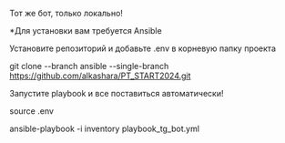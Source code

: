 Тот же бот, только локально!

*Для установки вам требуется Ansible

Установите репозиторий и добавьте .env в корневую папку проекта

 git clone --branch ansible --single-branch https://github.com/alkashara/PT_START2024.git

Запустите playbook и все поставиться автоматически!

source .env

ansible-playbook -i inventory playbook_tg_bot.yml
